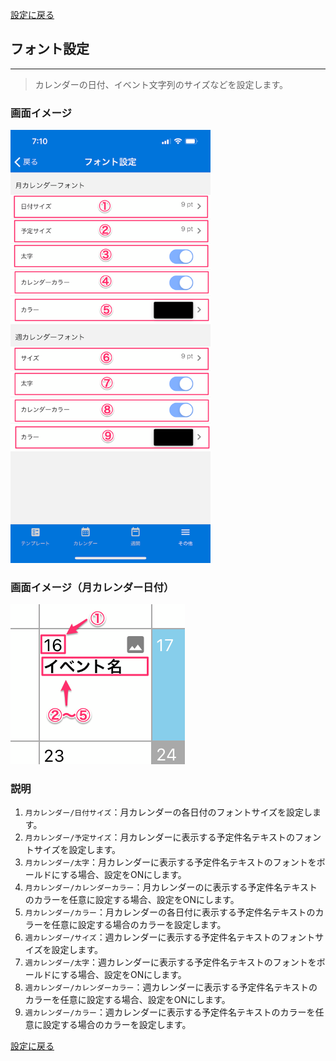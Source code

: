 [設定に戻る](base.md)

## フォント設定
***

> カレンダーの日付、イベント文字列のサイズなどを設定します。

### 画面イメージ

<img src="../imgs/screens/font_setting_screen.png" width="320" />

### 画面イメージ（月カレンダー日付）

![](../imgs/monthly_calendar_date3.png)

### 説明

1. `月カレンダー/日付サイズ`：月カレンダーの各日付のフォントサイズを設定します。
1. `月カレンダー/予定サイズ`：月カレンダーに表示する予定件名テキストのフォントサイズを設定します。
1. `月カレンダー/太字`：月カレンダーに表示する予定件名テキストのフォントをボールドにする場合、設定をONにします。
1. `月カレンダー/カレンダーカラー`：月カレンダーのに表示する予定件名テキストのカラーを任意に設定する場合、設定をONにします。
1. `月カレンダー/カラー`：月カレンダーの各日付に表示する予定件名テキストのカラーを任意に設定する場合のカラーを設定します。
1. `週カレンダー/サイズ`：週カレンダーに表示する予定件名テキストのフォントサイズを設定します。
1. `週カレンダー/太字`：週カレンダーに表示する予定件名テキストのフォントをボールドにする場合、設定をONにします。
1. `週カレンダー/カレンダーカラー`：週カレンダーに表示する予定件名テキストのカラーを任意に設定する場合、設定をONにします。
1. `週カレンダー/カラー`：週カレンダーに表示する予定件名テキストのカラーを任意に設定する場合のカラーを設定します。

[設定に戻る](base.md)